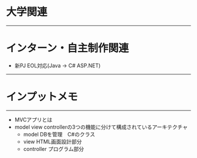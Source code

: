 # 大学関連
* * *
# インターン・自主制作関連
- 新PJ EOL対応(Java -> C# ASP.NET)
* * *
# インプットメモ
* * *
- MVCアプリとは
- model view controllerの3つの機能に分けて構成されているアーキテクチャ
    - model DBを管理　C#のクラス
    - view HTML画面設計部分
    - controller プログラム部分

